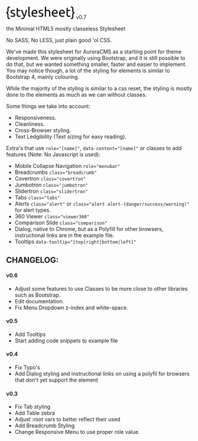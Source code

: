 ![stylesheet](img/stylesheet.png) v0.7

the Minimal HTML5 mostly classeless Stylesheet

No SASS, No LESS, just plain good 'ol CSS.

We've made this stylesheet for AuroraCMS as a starting point for theme development. We were originally using Bootstrap, and it is still possible to do that, but we wanted something smaller, faster and easier to implement. You may notice though, a lot of the styling for elements is similar to Bootstrap 4, mainly colouring.

While the majority of the styling is similar to a css reset, the styling is mostly done to the elements as much as we can without classes.

Some things we take into account:
- Responsiveness.
- Cleanliness.
- Cross-Browser styling.
- Text Ledgibility (Text sizing for easy reading).

Extra's that use `role="[name]"`, `data-content="[name]"` or classes to add features (Note: No Javascript is used):
- Mobile Collapse Navigation `role="menubar"`
- Breadcrumbs `class="breadcrumb"`
- Covertron `class="covertron"`
- Jumbotron `class="jumbotron"`
- Slidertron `class="slidertron"`
- Tabs `class="tabs"`
- Alerts `class="alert"` or `class="alert alert-(danger/success/warning)"` for alert types.
- 360 Viewer `class="viewer360"`
- Comparison Slide `class="comparison"`
- Dialog, native to Chrome, but as a Polyfill for other browsers, instructional links are in the example file.
- Tooltips `data-tooltip="[top|right|bottom|left]"`

## CHANGELOG:
#### v0.6
- Adjust some features to use Classes to be more close to other libraries such as Bootstrap.
- Edit documentation.
- Fix Menu Dropdown z-index and white-space.

#### v0.5
- Add Tooltips
- Start adding code snippets to example file

#### v0.4
- Fix Typo's
- Add Dialog styling and instructional links on using a polyfil for browsers that don't yet support the element

#### v0.3
- Fix Tab styling
- Add Table zebra
- Adjust :root vars to better reflect their used
- Add Breadcrumb Styling
- Change Responsive Menu to use proper role value.
